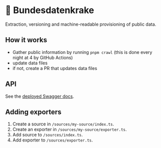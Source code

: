 # 🦑 Bundesdatenkrake

Extraction, versioning and machine-readable provisioning of public data.

## How it works

* Gather public information by running `pnpm crawl` (this is done every night at 4 by GitHub Actions)
* update data files
* if not, create a PR that updates data files

## API

See the [deployed Swagger docs](https://bundesdatenkrake.vercel.app/swagger).

## Adding exporters

1. Create a source in `/sources/my-source/index.ts`.
2. Create an exporter in `/sources/my-source/exporter.ts`.
3. Add source to `/sources/index.ts`.
4. Add exporter to `/sources/exporter.ts`.